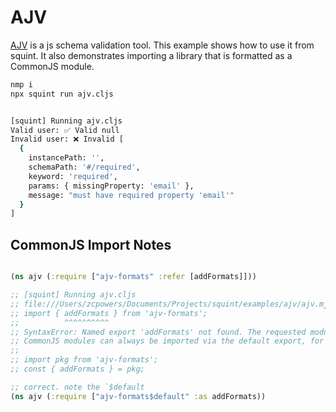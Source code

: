 # AJV


[AJV](https://ajv.js.org) is a js schema validation tool. This example shows how to use
it from squint. It also demonstrates importing a library that is formatted as a CommonJS module.

```sh
nmp i
npx squint run ajv.cljs


[squint] Running ajv.cljs
Valid user: ✅ Valid null
Invalid user: ❌ Invalid [
  {
    instancePath: '',
    schemaPath: '#/required',
    keyword: 'required',
    params: { missingProperty: 'email' },
    message: "must have required property 'email'"
  }
]
```



## CommonJS Import Notes

```cljs

(ns ajv (:require ["ajv-formats" :refer [addFormats]]))

;; [squint] Running ajv.cljs
;; file:///Users/zcpowers/Documents/Projects/squint/examples/ajv/ajv.mjs:3
;; import { addFormats } from 'ajv-formats';
;;          ^^^^^^^^^^
;; SyntaxError: Named export 'addFormats' not found. The requested module 'ajv-formats' is a CommonJS module, which may not support all module.exports as named exports.
;; CommonJS modules can always be imported via the default export, for example using:
;;
;; import pkg from 'ajv-formats';
;; const { addFormats } = pkg;
```

```cljs
;; correct. note the `$default
(ns ajv (:require ["ajv-formats$default" :as addFormats))
```
